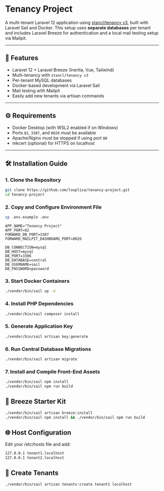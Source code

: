 # Tenancy Project

A multi-tenant Laravel 12 application using [stancl/tenancy v3](https://tenancyforlaravel.com/), built with Laravel Sail and Docker. This setup uses **separate databases** per tenant and includes Laravel Breeze for authentication and a local mail testing setup via Mailpit.

---

## 🚀 Features

- Laravel 12 + Laravel Breeze (Inertia, Vue, Tailwind)
- Multi-tenancy with `stancl/tenancy v3`
- Per-tenant MySQL databases
- Docker-based development via Laravel Sail
- Mail testing with Mailpit
- Easily add new tenants via artisan commands

---

## ⚙️ Requirements

- Docker Desktop (with WSL2 enabled if on Windows)
- Ports `82`, `3307`, and `8026` must be available
- Apache/Nginx must be stopped if using port `80`
- mkcert (optional) for HTTPS on localhost

---

## 🛠️ Installation Guide

### 1. Clone the Repository

```bash
git clone https://github.com/louplisa/tenancy-project.git
cd tenancy-project
```

### 2. Copy and Configure Environment File
```bash
cp .env.example .env
```

```dotenv
APP_NAME="Tenancy Project"
APP_PORT=82
FORWARD_DB_PORT=3307
FORWARD_MAILPIT_DASHBOARD_PORT=8026

DB_CONNECTION=mysql
DB_HOST=mysql
DB_PORT=3306
DB_DATABASE=central
DB_USERNAME=sail
DB_PASSWORD=password
```

### 3. Start Docker Containers
```bash
./vendor/bin/sail up -d
```

### 4. Install PHP Dependencies
```bash
./vendor/bin/sail composer install
```

### 5. Generate Application Key
```bash
./vendor/bin/sail artisan key:generate
```

### 6. Run Central Database Migrations
```bash
./vendor/bin/sail artisan migrate
```

### 7. Install and Compile Front-End Assets
```bash
./vendor/bin/sail npm install
./vendor/bin/sail npm run build
```

## 🧪 Breeze Starter Kit
```bash
./vendor/bin/sail artisan breeze:install
./vendor/bin/sail npm install && ./vendor/bin/sail npm run build
```

## 🌐 Host Configuration
Edit your /etc/hosts file and add:
```bash
127.0.0.1 tenant1.localhost
127.0.0.1 tenant2.localhost
```

## 🧩 Create Tenants
```bash
./vendor/bin/sail artisan tenants:create tenant1 localhost
```
